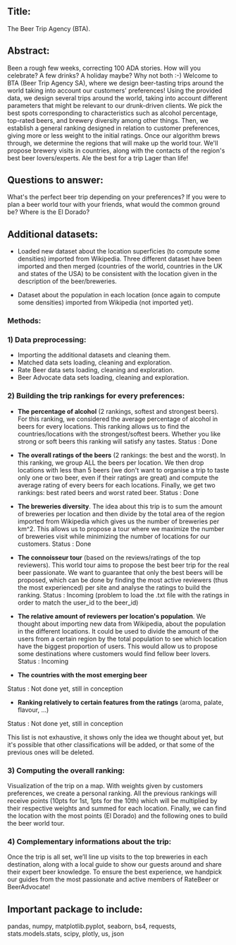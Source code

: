 ## Title:

The Beer Trip Agency (BTA). 

## Abstract:

Been a rough few weeks, correcting 100 ADA stories. How will you celebrate? A few drinks? A holiday maybe? Why not both :-)  Welcome to BTA (Beer Trip Agency SA), where we design beer-tasting trips around the world taking into account our customers' preferences!
Using the provided data, we design several trips around the world, taking into account different parameters that might be relevant to our drunk-driven clients. We pick the best spots corresponding to characteristics such as alcohol percentage, top-rated beers, and brewery diversity among other things. Then, we establish a general ranking designed in relation to customer preferences, giving more or less weight to the initial ratings. Once our algorithm brews through, we determine the regions that will make up the world tour. We'll propose brewery visits in countries, along with the contacts of the region's best beer lovers/experts. Ale the best for a trip Lager than life!

## Questions to answer:

What's the perfect beer trip depending on your preferences? If you were to plan a beer world tour with your friends,
what would the common ground be? Where is the El Dorado?


## Additional datasets:

- Loaded new dataset about the location superficies (to compute some densities) imported from Wikipedia. Three different dataset have been imported and then merged (countries of the world, countries in the UK and states of the USA) to be consistent with the location given in the description of the beer/breweries. 

- Dataset about the population in each location (once again to compute some densities) imported from Wikipedia (not imported yet).

### Methods: 

### 1) Data preprocessing:

- Importing the additional datasets and cleaning them.
- Matched data sets loading, cleaning and exploration.
- Rate Beer data sets loading, cleaning and exploration.
- Beer Advocate data sets loading, cleaning and exploration.
 
### 2) Building the trip rankings for every preferences: 

- **The percentage of alcohol** (2 rankings, softest and strongest beers). For this ranking, we considered the average percentage of alcohol in beers for every locations. This ranking allows us to find the countries/locations with the strongest/softest beers. Whether you like strong or soft beers this ranking will satisfy any tastes. 
Status : Done

- **The overall ratings of the beers** (2 rankings: the best and the worst). In this ranking, we group ALL the beers per location. We then drop locations with less than 5 beers (we don't want to organise a trip to taste only one or two beer, even if their ratings are great) and compute the average rating of every beers for each locations. Finally, we get two rankings: best rated beers and worst rated beer.
Status : Done

- **The breweries diversity**. The idea about this trip is to sum the amount of breweries per location and then divide by the total area of the region imported from Wikipedia which gives us the number of breweries per km^2. This allows us to propose a tour where we maximize the number of breweries visit while minimizing the number of locations for our customers. 
Status : Done

- **The connoisseur tour** (based on the reviews/ratings of the top reviewers). This world tour aims to propose the best beer trip for the real beer passionate. We want to guarantee that only the best beers will be proposed, which can be done by finding the most active reviewers (thus the most experienced) per site and analyse the ratings to build the ranking.
Status : Incoming (problem to load the .txt file with the ratings in order to match the user_id to the beer_id)

- **The relative amount of reviewers per location's population**. We thought about importing new data from Wikipedia, about the population in the different locations. It could be used to divide the amount of the users from a certain region by the total population to see which location have the biggest proportion of users. This would allow us to propose some destinations where customers would find fellow beer lovers. 
Status : Incoming

- **The countries with the most emerging beer**

Status : Not done yet, still in conception

- **Ranking relatively to certain features from the ratings** (aroma, palate, flavour, ...) 

Status : Not done yet, still in conception


This list is not exhaustive, it shows only the idea we thought about yet, but it's possible that other classifications will be added, or that some of the previous ones will be deleted.

### 3) Computing the overall ranking: 

Visualization of the trip on a map. 
With weights given by customers preferences, we create a personal ranking. 
All the previous rankings will receive points (10pts for 1st, 1pts for the 10th) which will be multiplied by their respective weights and summed for each location. Finally, we can find the location with the most points (El Dorado) and the following ones to build the beer world tour. 

### 4) Complementary informations about the trip:

Once the trip is all set, we’ll line up visits to the top breweries in each destination, along with a local guide to show our guests around and share their expert beer knowledge. To ensure the best experience, we handpick our guides from the most passionate and active members of RateBeer or BeerAdvocate!


## Important package to include:

pandas, numpy, matplotlib.pyplot, seaborn, bs4, requests, stats.models.stats, scipy, plotly, us, json
